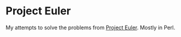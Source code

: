 # Project Euler

My attempts to solve the problems from [Project Euler](https://projecteuler.net). Mostly in Perl.
